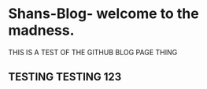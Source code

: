 # Shans-Blog- welcome to the madness.
THIS IS A TEST OF THE GITHUB BLOG PAGE THING
## TESTING TESTING 123
